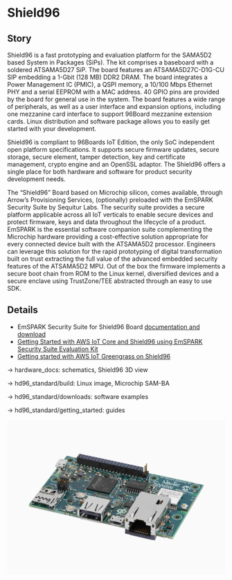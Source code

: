Shield96
====================================================

Story
------------------------
Shield96 is a fast prototyping and evaluation platform for the SAMA5D2 based System in Packages (SiPs). The kit comprises a baseboard with a soldered ATSAMA5D27 SiP. The board features an ATSAMA5D27C-D1G-CU SIP embedding a 1-Gbit (128 MB) DDR2 DRAM.  The board integrates a Power Management IC (PMIC), a QSPI memory, a 10/100 Mbps Ethernet PHY and a serial EEPROM with a MAC address. 40 GPIO pins are provided by the board for general use in the system. The board features a wide range of peripherals, as well as a user interface and expansion options, including one mezzanine card interface to support 96Board mezzanine extension cards. Linux distribution and software package allows you to easily get started with your development.

Shield96 is compliant to 96Boards IoT Edition, the only SoC independent open platform specifications. It supports secure firmware updates, secure storage, secure element, tamper detection, key and certificate management, crypto engine and an OpenSSL adaptor. The Shield96 offers a single place for both hardware and software for product security development needs. 

The “Shield96” Board based on Microchip silicon, comes available, through Arrow’s Provisioning Services, (optionally) preloaded with the EmSPARK Security Suite by Sequitur Labs. The security suite provides a secure platform applicable across all IoT verticals to enable secure devices and protect firmware, keys and data throughout the lifecycle of a product. EmSPARK is the essential software companion suite complementing the Microchip hardware providing a cost-effective solution appropriate for every connected device built with the ATSAMA5D2 processor. Engineers can leverage this solution for the rapid prototyping of digital transformation built on trust extracting the full value of the advanced embedded security features of the ATSAMA5D2 MPU. Out of the box the firmware implements a secure boot chain from ROM to the Linux kernel, diversified devices and a secure enclave using TrustZone/TEE abstracted through an easy to use SDK. 




Details
------------------------
- EmSPARK Security Suite for Shield96 Board [documentation and download](https://github.com/ArrowElectronics/hd96/blob/master/hd96_trusted_platform/EmSPARKSecuritySuite_ForHelmsDeep96_OnePagerFlyer_FINAL_12122019.pdf) 
- [Getting Started with AWS IoT Core and Shield96 using EmSPARK Security Suite Evaluation Kit](https://github.com/ArrowElectronics/hd96/wiki/AWS-IoT-Core-Getting-Started)
- [Getting started with AWS IoT Greengrass on Shield96](https://github.com/ArrowElectronics/hd96/wiki/AWS-Greengrass-HSI-Getting-Started)


-> hardware_docs: schematics, Shield96 3D view

-> hd96_standard/build: Linux image, Microchip SAM-BA

-> hd96_standard/downloads: software examples

-> hd96_standard/getting_started: guides

![Shield96](https://github.com/ArrowElectronics/hd96/blob/master/hardware_docs/pics/hd96_img.jpg)
